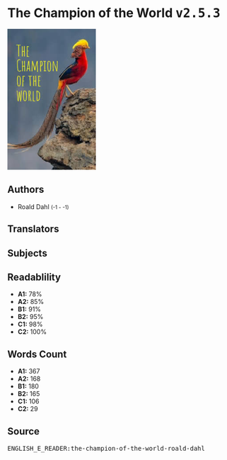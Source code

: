 # The Champion of the World <kbd>v2.5.3</kbd>

![](./cover.medium.jpg "")

## Authors


 - Roald Dahl <small>(-1 - -1)</small>

## Translators



## Subjects



## Readablility


 - **A1:** 78%
 - **A2:** 85%
 - **B1:** 91%
 - **B2:** 95%
 - **C1:** 98%
 - **C2:** 100%

## Words Count


 - **A1:** 367
 - **A2:** 168
 - **B1:** 180
 - **B2:** 165
 - **C1:** 106
 - **C2:** 29

## Source


<kbd>ENGLISH_E_READER:the-champion-of-the-world-roald-dahl</kbd>
